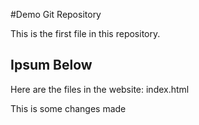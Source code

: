 #Demo Git Repository

This is the first file in this repository.

## Ipsum Below

Here are the files in the website: index.html

This is some changes made